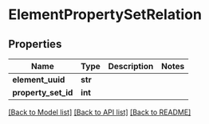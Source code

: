 # ElementPropertySetRelation

## Properties
Name | Type | Description | Notes
------------ | ------------- | ------------- | -------------
**element_uuid** | **str** |  | 
**property_set_id** | **int** |  | 

[[Back to Model list]](../README.md#documentation-for-models) [[Back to API list]](../README.md#documentation-for-api-endpoints) [[Back to README]](../README.md)


